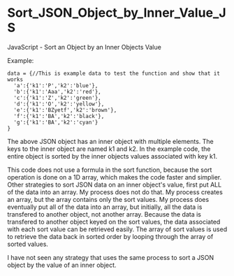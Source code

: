 # Sort_JSON_Object_by_Inner_Value_JS
JavaScript - Sort an Object by an Inner Objects Value

Example:

    data = {//This is example data to test the function and show that it works
      'a':{'k1':'P','k2':'blue'},
      'b':{'k1':'Aaa','k2':'red'},
      'c':{'k1':'Z','k2':'green'},
      'd':{'k1':'O','k2':'yellow'},
      'e':{'k1':'BZyetf','k2':'brown'},
      'f':{'k1':'BA','k2':'black'},
      'g':{'k1':'BA','k2':'cyan'}
    }
  
  The above JSON object has an inner object with multiple elements.  The keys to the inner object are named k1 and k2.  In the example code, the entire object is sorted by the inner objects values associated with key k1.
  
  This code does not use a formula in the sort function, because the sort operation is done on a 1D array, which makes the code faster and simplier.  Other strategies to sort JSON data on an inner object's value, first put ALL of the data into an array.  My process does not do that.  My process creates an array, but the array contains only the sort values.  My process does eventually put all of the data into an array, but initially, all the data is transfered to another object, not another array.  Because the data is transfered to another object keyed on the sort values, the data associated with each sort value can be retrieved easily.  The array of sort values is used to retrieve the data back in sorted order by looping through the array of sorted values.
  
  I have not seen any strategy that uses the same process to sort a JSON object by the value of an inner object.
  
